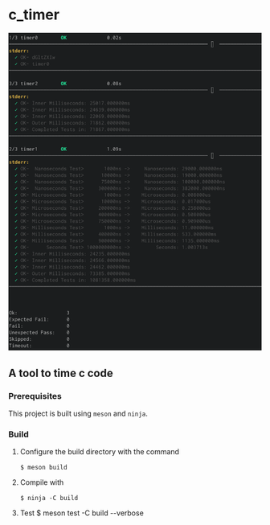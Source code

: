
# c_timer

![Example screenshot](./screenshots/tests0.png)

## A tool to time c code

### Prerequisites

This project is built using `meson` and `ninja`.

### Build

1. Configure the build directory with the command
   ```
   $ meson build
   ```

2. Compile with
   ```
   $ ninja -C build
   ```

3. Test
   $ meson test -C build --verbose
